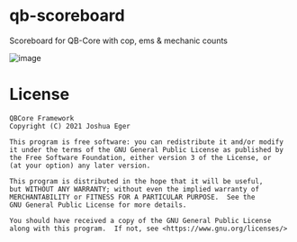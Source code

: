 # qb-scoreboard
Scoreboard for QB-Core with cop, ems & mechanic counts

![image](https://github.com/MattiVboiii/qb-scoreboard-edit/assets/57048210/1fa98933-4f5d-4908-a0ff-9910c709dbe5)


# License

    QBCore Framework
    Copyright (C) 2021 Joshua Eger

    This program is free software: you can redistribute it and/or modify
    it under the terms of the GNU General Public License as published by
    the Free Software Foundation, either version 3 of the License, or
    (at your option) any later version.

    This program is distributed in the hope that it will be useful,
    but WITHOUT ANY WARRANTY; without even the implied warranty of
    MERCHANTABILITY or FITNESS FOR A PARTICULAR PURPOSE.  See the
    GNU General Public License for more details.

    You should have received a copy of the GNU General Public License
    along with this program.  If not, see <https://www.gnu.org/licenses/>
